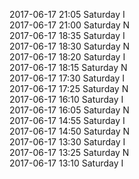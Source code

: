 2017-06-17 21:05 Saturday  I  
2017-06-17 21:00 Saturday  N  
2017-06-17 18:35 Saturday  I  
2017-06-17 18:30 Saturday  N  
2017-06-17 18:20 Saturday  I  
2017-06-17 18:15 Saturday  N  
2017-06-17 17:30 Saturday  I  
2017-06-17 17:25 Saturday  N  
2017-06-17 16:10 Saturday  I  
2017-06-17 16:05 Saturday  N  
2017-06-17 14:55 Saturday  I  
2017-06-17 14:50 Saturday  N  
2017-06-17 13:30 Saturday  I  
2017-06-17 13:25 Saturday  N  
2017-06-17 13:10 Saturday  I  
